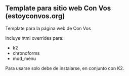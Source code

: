 ## Template para sitio web Con Vos (estoyconvos.org)
Template para la página web de Con Vos 

Incluye html overrides para:
* k2
* chronoforms
* mod_menu

Para usarse solo debe de instalarse, en conjunto con K2.
